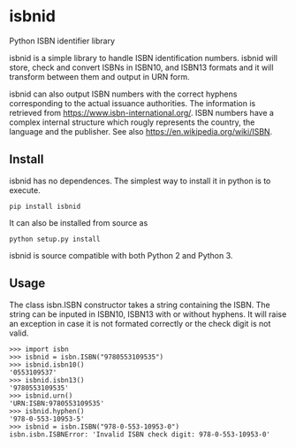 # isbnid

Python ISBN identifier library

isbnid is a simple library to handle ISBN identification numbers. isbnid will store, check and convert ISBNs in ISBN10, and ISBN13 formats and it will transform between them and output in URN form.

isbnid can also output ISBN numbers with the correct hyphens corresponding to the actual issuance authorities. The information is retrieved from <https://www.isbn-international.org/>. ISBN numbers have a complex internal structure which rougly represents the country, the language and the publisher. See also <https://en.wikipedia.org/wiki/ISBN>.

## Install

isbnid has no dependences. The simplest way to install it in python is to execute. 

    pip install isbnid

It can also be installed from source as

    python setup.py install

isbnid is source compatible with both Python 2 and Python 3.

## Usage

The class isbn.ISBN constructor takes a string containing the ISBN. The string can be inputed in ISBN10, ISBN13 with or without hyphens. It will raise an exception in case it is not formated correctly or the check digit is not valid.

    >>> import isbn
    >>> isbnid = isbn.ISBN("9780553109535")
    >>> isbnid.isbn10()
    '0553109537'
    >>> isbnid.isbn13()
    '9780553109535'
    >>> isbnid.urn()
    'URN:ISBN:9780553109535'
    >>> isbnid.hyphen()
    '978-0-553-10953-5'
    >>> isbnid = isbn.ISBN("978-0-553-10953-0")
    isbn.isbn.ISBNError: 'Invalid ISBN check digit: 978-0-553-10953-0'
  
